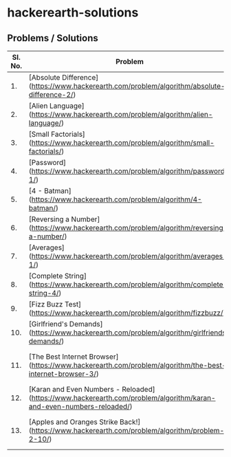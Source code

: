 # hackerearth-solutions

## Problems / Solutions

| Sl. No.  | Problem | Languages Solved |
| ------------- | ------------- | ------------- |
| 1. | [Absolute Difference] (https://www.hackerearth.com/problem/algorithm/absolute-difference-2/)  | [Java] (https://github.com/ausshadu/hackerearth-solutions/blob/master/Practice/Absolute%20Difference/java/AbsoluteDifference.java) |
| 2. | [Alien Language] (https://www.hackerearth.com/problem/algorithm/alien-language/)  | [Java] (https://github.com/ausshadu/hackerearth-solutions/blob/master/Practice/Alien%20Language/java/AlienLanguage.java) |
| 3. | [Small Factorials] (https://www.hackerearth.com/problem/algorithm/small-factorials/) | [Java] (https://github.com/ausshadu/hackerearth-solutions/blob/master/Practice/Small%20Factorials/java/SmallFactorials.java) |
| 4. | [Password] (https://www.hackerearth.com/problem/algorithm/password-1/) | [Java] (https://github.com/ausshadu/hackerearth-solutions/blob/master/Practice/Password/java/Password.java) |
| 5. | [4 - Batman] (https://www.hackerearth.com/problem/algorithm/4-batman/) | [Java] (https://github.com/ausshadu/hackerearth-solutions/blob/master/Practice/Batman%204/java/BatmanFour.java) |
| 6. | [Reversing a Number] (https://www.hackerearth.com/problem/algorithm/reversing-a-number/) | [Java] (https://github.com/ausshadu/hackerearth-solutions/blob/master/Practice/Reverse%20a%20Number/java/ReverseNumber.java) |
| 7. | [Averages] (https://www.hackerearth.com/problem/algorithm/averages-1/) | [Java] (https://github.com/ausshadu/hackerearth-solutions/blob/master/Practice/Averages/java/Averages.java) |
| 8. | [Complete String] (https://www.hackerearth.com/problem/algorithm/complete-string-4/) | [Java] (https://github.com/ausshadu/hackerearth-solutions/blob/master/Practice/Complete%20String/java/CompleteString.java) |
| 9. | [Fizz Buzz Test] (https://www.hackerearth.com/problem/algorithm/fizzbuzz/) | [Java] (https://github.com/ausshadu/hackerearth-solutions/blob/master/Practice/Fizz%20Buzz%20Test/java/FizzBuzz.java) |
| 10. | [Girlfriend's Demands] (https://www.hackerearth.com/problem/algorithm/girlfriends-demands/) | [Java] (https://github.com/ausshadu/hackerearth-solutions/blob/master/Practice/Girlfriend%20Demands/java/GirlFriendDemands.java) |
| 11. | [The Best Internet Browser] (https://www.hackerearth.com/problem/algorithm/the-best-internet-browser-3/) | [C#] (https://github.com/ausshadu/hackerearth-solutions/blob/master/Practice/The%20Best%20Internet%20Browser/csharp/BestInternetBrowser.cs), [Java] (https://github.com/ausshadu/hackerearth-solutions/blob/master/Practice/The%20Best%20Internet%20Browser/java/BestInternetBrowser.java) |
| 12. | [Karan and Even Numbers - Reloaded] (https://www.hackerearth.com/problem/algorithm/karan-and-even-numbers-reloaded/) | [Java] (https://github.com/ausshadu/hackerearth-solutions/blob/master/Practice/Karan%20and%20Even%20Numbers/java/KaranEvenNumbers.java) |
| 13. | [Apples and Oranges Strike Back!] (https://www.hackerearth.com/problem/algorithm/problem-2-10/) | [Java] (https://github.com/ausshadu/hackerearth-solutions/blob/master/Practice/Apples%20and%20Oranges/java/AppleOrange.java), [C++] (https://github.com/ausshadu/hackerearth-solutions/tree/master/Practice/Apples%20and%20Oranges/cpp) |